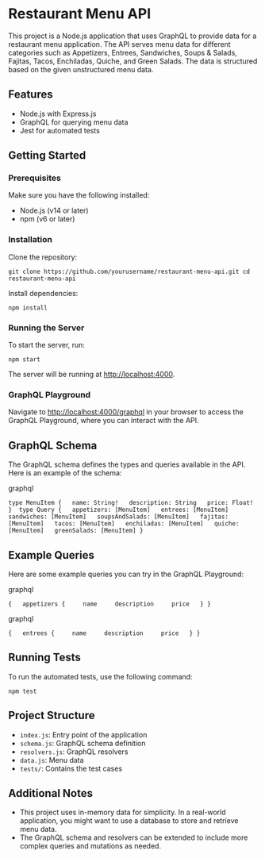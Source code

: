 Restaurant Menu API
===================

This project is a Node.js application that uses GraphQL to provide data for a restaurant menu application. The API serves menu data for different categories such as Appetizers, Entrees, Sandwiches, Soups & Salads, Fajitas, Tacos, Enchiladas, Quiche, and Green Salads. The data is structured based on the given unstructured menu data.

Features
--------

*   Node.js with Express.js
*   GraphQL for querying menu data
*   Jest for automated tests

Getting Started
---------------

### Prerequisites

Make sure you have the following installed:

*   Node.js (v14 or later)
*   npm (v6 or later)

### Installation

Clone the repository:

`git clone https://github.com/yourusername/restaurant-menu-api.git cd restaurant-menu-api`

Install dependencies:

`npm install`

### Running the Server

To start the server, run:

`npm start`

The server will be running at [http://localhost:4000](http://localhost:4000).

### GraphQL Playground

Navigate to [http://localhost:4000/graphql](http://localhost:4000/graphql) in your browser to access the GraphQL Playground, where you can interact with the API.

GraphQL Schema
--------------

The GraphQL schema defines the types and queries available in the API. Here is an example of the schema:

graphql

`type MenuItem {   name: String!   description: String   price: Float! }  type Query {   appetizers: [MenuItem]   entrees: [MenuItem]   sandwiches: [MenuItem]   soupsAndSalads: [MenuItem]   fajitas: [MenuItem]   tacos: [MenuItem]   enchiladas: [MenuItem]   quiche: [MenuItem]   greenSalads: [MenuItem] }`

Example Queries
---------------

Here are some example queries you can try in the GraphQL Playground:

graphql

`{   appetizers {     name     description     price   } }`

graphql

`{   entrees {     name     description     price   } }`

Running Tests
-------------

To run the automated tests, use the following command:

`npm test`

Project Structure
-----------------

*   `index.js`: Entry point of the application
*   `schema.js`: GraphQL schema definition
*   `resolvers.js`: GraphQL resolvers
*   `data.js`: Menu data
*   `tests/`: Contains the test cases

Additional Notes
----------------

*   This project uses in-memory data for simplicity. In a real-world application, you might want to use a database to store and retrieve menu data.
*   The GraphQL schema and resolvers can be extended to include more complex queries and mutations as needed.